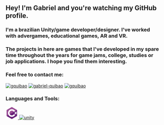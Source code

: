 <h2 align="left">Hey! I'm Gabriel and you're watching my GitHub profile.</h2>
<h3 align="left">I'm a brazilian Unity/game developer/designer. I've worked with advergames, educational games, AR and VR. </h3>
<h3 align="left">The projects in here are games that I've developed in my spare time throughout the years for game jams, college, studies or job applications. I hope you find them interesting. </h3>

<h3 align="left">Feel free to contact me:</h3>
<p align="left">
<a href="https://twitter.com/gquibao" target="blank"><img align="center" src="https://raw.githubusercontent.com/rahuldkjain/github-profile-readme-generator/master/src/images/icons/Social/twitter.svg" alt="gquibao" height="30" width="40" /></a>
<a href="https://linkedin.com/in/gabriel-quibao" target="blank"><img align="center" src="https://raw.githubusercontent.com/rahuldkjain/github-profile-readme-generator/master/src/images/icons/Social/linked-in-alt.svg" alt="gabriel-quibao" height="30" width="40" /></a>
<a href="https://instagram.com/gquibao" target="blank"><img align="center" src="https://raw.githubusercontent.com/rahuldkjain/github-profile-readme-generator/master/src/images/icons/Social/instagram.svg" alt="gquibao" height="30" width="40" /></a>
</p>

<h3 align="left">Languages and Tools:</h3>
<p align="left"> <a href="https://www.w3schools.com/cs/" target="_blank"> <img src="https://raw.githubusercontent.com/devicons/devicon/master/icons/csharp/csharp-original.svg" alt="csharp" width="40" height="40"/> </a> <a href="https://unity.com/" target="_blank"> <img src="https://www.vectorlogo.zone/logos/unity3d/unity3d-icon.svg" alt="unity" width="40" height="40"/> </a> </p>

